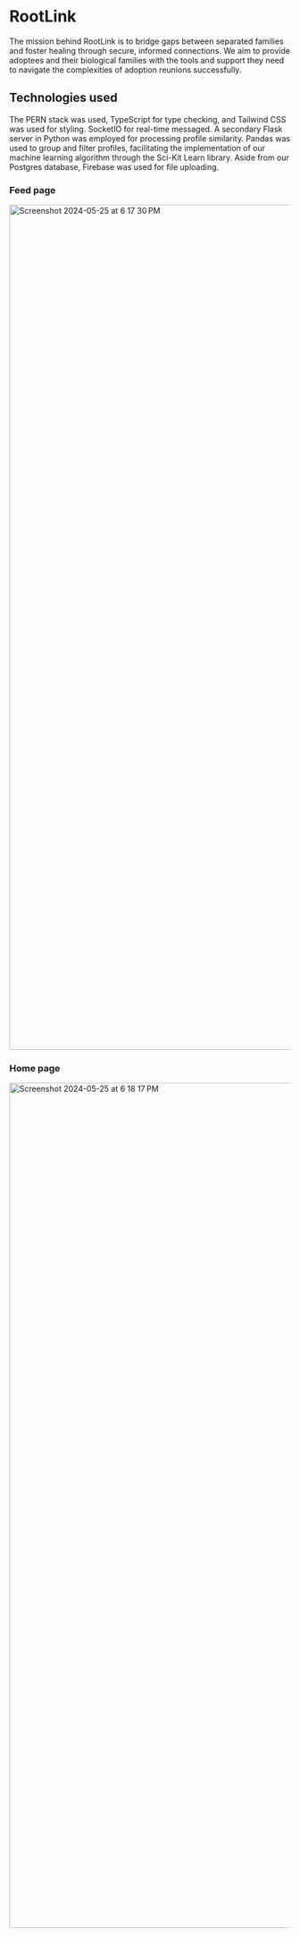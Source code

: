 
# RootLink
The mission behind RootLink is to bridge gaps between separated families and foster healing through secure, informed connections. We aim to provide adoptees and their biological families with the tools and support they need to navigate the complexities of adoption reunions successfully.

## Technologies used
The PERN stack was used, TypeScript for type checking, and Tailwind CSS was used for styling. SocketIO for real-time messaged. A secondary Flask server in Python was employed for processing profile similarity. Pandas was used to group and filter profiles, facilitating the implementation of our machine learning algorithm through the Sci-Kit Learn library. Aside from our Postgres database, Firebase was used for file uploading.



### Feed page
<img width="1512" alt="Screenshot 2024-05-25 at 6 17 30 PM" src="https://github.com/FamilyTie/RootLink/assets/146129297/870c6c5b-6cc0-4584-bfb6-08c42152d5a8">


### Home page
<img width="1512" alt="Screenshot 2024-05-25 at 6 18 17 PM" src="https://github.com/FamilyTie/RootLink/assets/146129297/9f99e87e-979a-4750-864d-eb929bcafb64">
